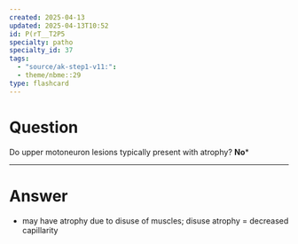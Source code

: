 ```yaml
---
created: 2025-04-13
updated: 2025-04-13T10:52
id: P(rT__T2P5
specialty: patho
specialty_id: 37
tags:
  - "source/ak-step1-v11:": 
  - theme/nbme::29
type: flashcard
---
```


# Question
Do upper motoneuron lesions typically present with atrophy?    **No***

---

# Answer
* may have atrophy due to disuse of muscles; disuse atrophy = decreased capillarity